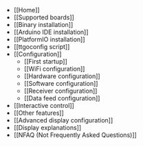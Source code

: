 * [[Home]]
* [[Supported boards]]
* [[Binary installation]]
* [[Arduino IDE installation]]
* [[PlatformIO installation]]
* [[ttgoconfig script]]
* [[Configuration]]
  * [[First startup]]
  * [[WiFi configuration]]
  * [[Hardware configuration]]
  * [[Software configuration]]
  * [[Receiver configuration]]
  * [[Data feed configuration]]
* [[Interactive control]]
* [[Other features]]
* [[Advanced display configuration]]
* [[Display explanations]]
* [[NFAQ (Not Frequently Asked Questions)]]